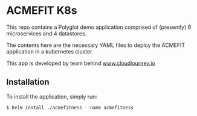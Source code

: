 # ACMEFIT K8s

This repo contains a Polyglot demo application comprised of (presently) 6 microservices and 4 datastores.

The contents here are the necessary YAML files to deploy the ACMEFIT application in a kubernetes cluster.

This app is developed by team behind www.cloudjourney.io

## Installation

To install the application, simply run:

```
$ helm install ./acmefitness --name acmefitness
```

